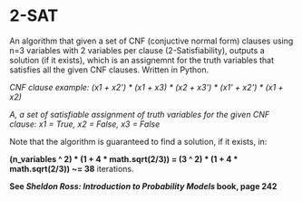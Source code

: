 # 2-SAT
An algorithm that given a set of CNF (conjuctive normal form) clauses using n=3 variables with 2 variables per clause (2-Satisfiability), outputs a solution (if it exists), which is an assignemnt for the truth variables that satisfies all the given CNF clauses. Written in Python.

*CNF clause example: (x1 + x2') * (x1 + x3) * (x2 + x3') * (x1' + x2') * (x1 + x2)*

*A, a set of satisfiable assignment of truth variables for the given CNF clause: x1 = True, x2 = False, x3 = False*

Note that the algorithm is guaranteed to find a solution, if it exists, in:

**(n_variables ^ 2) * (1 + 4 * math.sqrt(2/3)) = (3 ^ 2) * (1 + 4 * math.sqrt(2/3)) ~= 38** iterations.


**See *Sheldon Ross: Introduction to Probability Models* book, page 242**
